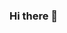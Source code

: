 ### Hi there 👋

<!--
**Cloudzaaa/cloudzaaa** is a ✨ _special_ ✨ repository because its `README.md` (this file) appears on your GitHub profile.

### Hi, I'm Artem 👋

I'm a Person based out of Moscow, Russia. I have experience building and scaling web applications and services in various verticals. I also enjoy building side projects in my free time.

🐦 **[Follow Or Reach Out On Vk](https://vk.com/cloudz)**<br/>
🚀 **[Latest Side Project: ChromeExtensionKit](https://ChromeExtensionKit.com/?ref=github)**<br/>
💻 **[Checkout My Blog][in process]()**

[![Artem's github stats](https://github-readme-stats.vercel.app/api?username=cloudzaaa&count_private=true&show_icons=true&hide=contribs,issues)](https://github.com/anuraghazra/github-readme-stats)

- 🔭 I’m currently working on ...
- 🌱 I’m currently learning ...
- 👯 I’m looking to collaborate on ...
- 🤔 I’m looking for help with ...
- 💬 Ask me about ...
- 📫 How to reach me: ...
- 😄 Pronouns: ...
- ⚡ Fun fact: ...
-->
